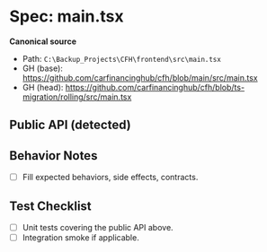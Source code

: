 ﻿# Spec: main.tsx

**Canonical source**

- Path: `C:\Backup_Projects\CFH\frontend\src\main.tsx`
- GH (base): https://github.com/carfinancinghub/cfh/blob/main/src/main.tsx
- GH (head): https://github.com/carfinancinghub/cfh/blob/ts-migration/rolling/src/main.tsx

## Public API (detected)


## Behavior Notes
- [ ] Fill expected behaviors, side effects, contracts.

## Test Checklist
- [ ] Unit tests covering the public API above.
- [ ] Integration smoke if applicable.
